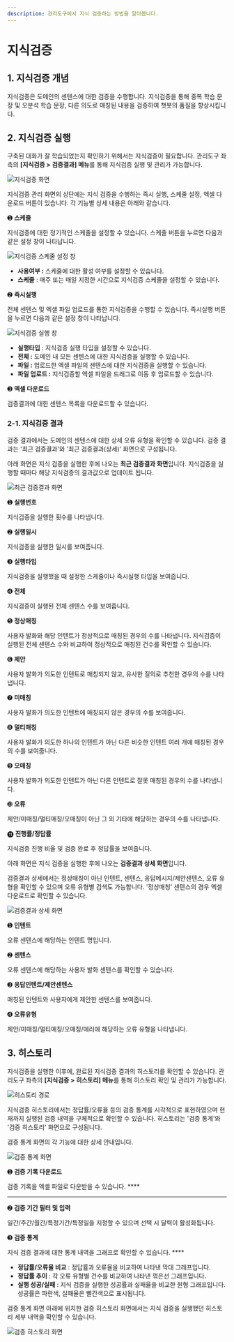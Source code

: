 ```yaml
---
description: 관리도구에서 지식 검증하는 방법을 알아봅니다.
---
```


# 지식검증

## 1. 지식검증 개념

지식검증은 도메인의 센텐스에 대한 검증을 수행합니다. 지식검증을 통해 중복 학습 문장 및 오분석 학습 문장, 다른 의도로 매칭된 내용을 검증하여 챗봇의 품질을 향상시킵니다.    &#x20;

## 2. 지식검증 실행

구축된 대화가 잘 학습되었는지 확인하기 위해서는 지식검증이 필요합니다. 관리도구 좌측의 **\[지식검증 > 검증결과] 메뉴**를 통해 지식검증 실행 및 관리가 가능합니다.&#x20;

![지식검증 화면](../../.gitbook/assets/1.검ㅈ.png)

지식검증 관리 화면의 상단에는 지식 검증을 수행하는 즉시 실행, 스케줄 설정, 엑셀 다운로드 버튼이 있습니다. 각 기능별 상세 내용은 아래와 같습니다.



➊ **스케줄**&#x20;

지식검증에 대한 정기적인 스케줄을 설정할 수 있습니다. 스케줄 버튼을 누르면 다음과 같은 설정 창이 나타납니다.

![지식검증 스케줄 설정 창  ](<../../.gitbook/assets/2.지식검증 스케줄.png>)

* **사용여부 :** 스케줄에 대한 활성 여부를 설정할 수 있습니다.
* **스케줄** : 매주 또는 매일 지정한 시간으로 지식검증 스케줄을 설정할 수 있습니다.



➋ **즉시실행** &#x20;

전체 센텐스 및 엑셀 파일 업로드를 통한 지식검증을 수행할 수 있습니다. 즉시실행 버튼을 누르면 다음과 같은 설정 창이 나타납니다. &#x20;

![지식검증 실행 창 ](../../.gitbook/assets/3.지식검증실행.png)

* **실행타입** : 지식검증 실행 타입을 설정할 수 있습니다.
* **전체 :** 도메인 내 모든 센텐스에 대한 지식검증을 실행할 수 있습니다.
* **파일 :** 업로드한 엑셀 파일의 센텐스에 대한 지식검증을 실행할 수 있습니다.&#x20;
* **파일 업로드 :** 지식검증할 엑셀 파일을 드래그로 이동 후 업로드할 수 있습니다.                         &#x20;



➌ **엑셀 다운로드**&#x20;

검증결과에 대한 센텐스 목록을 다운로드할 수 있습니다. &#x20;



### 2-1. 지식검증 결과&#x20;

검증 결과에서는 도메인의 센텐스에 대한 상세 오류 유형을 확인할 수 있습니다. 검증 결과는 '최근 검증결과'와 '최근 검증결과(상세)' 화면으로 구성됩니다.         &#x20;

아래 화면은 지식 검증을 실행한 후에 나오는 **최근 검증결과 화면**입니다. 지식검증을 실행할 때마다 해당 지식검증의 결과값으로 업데이트 됩니다.

![최근 검증결과 화면  ](../../.gitbook/assets/4.최근검증결과.png)

➊ **실행번호**&#x20;

지식검증을 실행한 횟수를 나타냅니다.        &#x20;



➋ **실행일시** &#x20;

지식검증을 실행한 일시를 보여줍니다.&#x20;



➌ **실행타입** &#x20;

지식검증을 실행했을 때 설정한 스케줄이나 즉시실행 타입을 보여줍니다.&#x20;



➍ **전체**&#x20;

지식검증이 실행된 전체 센텐스 수를 보여줍니다.

&#x20;&#x20;

➎ **정상매칭**&#x20;

사용자 발화와 해당 인텐트가 정상적으로 매칭된 경우의 수를 나타냅니다. 지식검증이 실행된 전체 센텐스 수와 비교하여 정상적으로 매칭된 건수를 확인할 수 있습니다.           &#x20;



➏ **제안**&#x20;

사용자 발화가 의도한 인텐트로 매칭되지 않고, 유사한 질의로 추천한 경우의 수를 나타냅니다.    &#x20;



➐ **미매칭**&#x20;

사용자 발화가 의도한 인텐트에 매칭되지 않은 경우의 수를 보여줍니다. &#x20;



➑ **멀티매칭**&#x20;

사용자 발화가 의도한 하나의 인텐트가 아닌 다른 비슷한 인텐트 여러 개에 매칭된 경우의 수를 보여줍니다. &#x20;



➒ **오매칭**&#x20;

사용자 발화가 의도한 인텐트가 아닌 다른 인텐트로 잘못 매칭된 경우의 수를 나타냅니다.

&#x20;&#x20;

➓ **오류**&#x20;

제안/미매칭/멀티매칭/오매칭이 아닌 그 외 기타에 해당하는 경우의 수를 나타냅니다.

&#x20;      &#x20;

⓫ **진행률/정답률**&#x20;

지식검증 진행 비율 및 검증 완료 후 정답률을 보여줍니다.    &#x20;



아래 화면은 지식 검증을 실행한 후에 나오는 **검증결과 상세 화면**입니다.   &#x20;

검증결과 상세에서는 정상매칭이 아닌 인텐트, 센텐스, 응답메시지/제안센텐스, 오류 유형을 확인할 수 있으며 오류 유형별 검색도 가능합니다. '정상매칭' 센텐스의 경우 엑셀 다운로드로 확인할 수 있습니다.

![검증결과 상세 화면](<../../.gitbook/assets/5.검증결과 상세.png>)

➊ **인텐트**

오류 센텐스에 해당하는 인텐트 명입니다.

&#x20;    &#x20;

➋ **센텐스**&#x20;

오류 센텐스에 해당하는 사용자 발화 센텐스를 확인할 수 있습니다.

&#x20; &#x20;

➌ **응답인텐트/제안센텐스**&#x20;

매칭된 인텐트와 사용자에게 제안한 센텐스를 보여줍니다.&#x20;



➍ **오류유형**&#x20;

제안/미매칭/멀티매칭/오매칭/에러에 해당하는 오류 유형을 나타냅니다.  &#x20;

## 3. 히스토리

지식검증을 실행한 이후에, 완료된 지식검증 결과의 히스토리를 확인할 수 있습니다. 관리도구 좌측의 **\[지식검증 > 히스토리] 메뉴**를 통해 히스토리 확인 및 관리가 가능합니다.&#x20;

![히스토리 경로](../../.gitbook/assets/6.히스토리경로.png)

지식검증 히스토리에서는 정답률/오류율 등의 검증 통계를 시각적으로 표현하였으며 현재까지 실행된 검증 내역을 구체적으로 확인할 수 있습니다. 히스토리는 '검증 통계'와 '검증 히스토리' 화면으로 구성됩니다.     &#x20;

검증 통계 화면의 각 기능에 대한 상세 안내입니다.

![검증 통계 화면](../../.gitbook/assets/7.검증통계.png)

➊ **검증 기록 다운로드**

검증 기록을 엑셀 파일로 다운받을 수 있습니다. ****        &#x20;

****

➋ **검증 기간 필터 및 입력**&#x20;

일간/주간/월간/특정기간/특정일을 지정할 수 있으며 선택 시 달력이 활성화됩니다.



➌ **검증 통계**

지식 검증 결과에 대한 통계 내역을 그래프로 확인할 수 있습니다.       ****       &#x20;

* **정답률/오류율 비교** : 정답률과 오류율을 비교하여 나타낸 막대 그래프입니다.        &#x20;
* **정답률 추이** : 각 오류 유형별 건수를 비교하여 나타낸 꺾은선 그래프입니다.&#x20;
* **실행 성공/실패** : 지식 검증을 실행한 성공률과 실패율을 비교한 원형 그래프입니다. 성공률은 파란색, 실패율은 빨간색으로 표시됩니다.                        &#x20;

검증 통계 화면 아래에 위치한 검증 히스토리 화면에서는 지식 검증을 실행했던 히스토리 세부 내역을 확인할 수 있습니다. &#x20;

![검증 히스토리 화면](<../../.gitbook/assets/image (348).png>)
